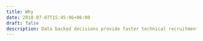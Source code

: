 ```yaml
---
title: Why
date: 2018-07-07T15:45:06+06:00
draft: false
description: Data backed decisions provide faster technical recruitment and provide a better candidate screening process.
---
```

